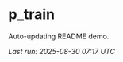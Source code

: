 # p_train

Auto-updating README demo.

<!--START_SECTION:status-->
_Last run: 2025-08-30 07:17 UTC_
<!--END_SECTION:status-->











































































































































































































































